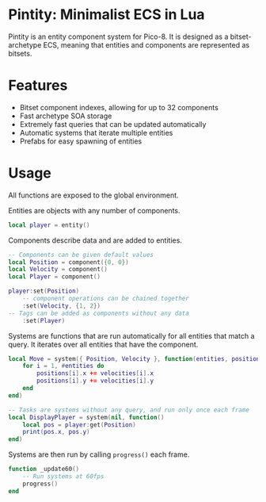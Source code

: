 # Pintity: Minimalist ECS in Lua

Pintity is an entity component system for Pico-8.
It is designed as a bitset-archetype ECS, meaning that entities and components are represented as bitsets.

# Features

- Bitset component indexes, allowing for up to 32 components
- Fast archetype SOA storage
- Extremely fast queries that can be updated automatically
- Automatic systems that iterate multiple entities
- Prefabs for easy spawning of entities

# Usage

All functions are exposed to the global environment.

Entities are objects with any number of components.

```lua
local player = entity()
```

Components describe data and are added to entities.

```lua
-- Components can be given default values
local Position = component({0, 0})
local Velocity = component()
local Player = component()

player:set(Position)
    -- component operations can be chained together
    :set(Velocity, {1, 2})
-- Tags can be added as components without any data
    :set(Player)
```

Systems are functions that are run automatically for all entities that match a query. It iterates over all entities that have the component.

```lua
local Move = system({ Position, Velocity }, function(entities, positions, velocities)
    for i = 1, #entities do
        positions[i].x += velocities[i].x
        positions[i].y += velocities[i].y
    end
end)

-- Tasks are systems without any query, and run only once each frame
local DisplayPlayer = system(nil, function()
    local pos = player:get(Position)
    print(pos.x, pos.y)
end)
```

Systems are then run by calling `progress()` each frame.

```lua
function _update60()
    -- Run systems at 60fps
    progress()
end
```
